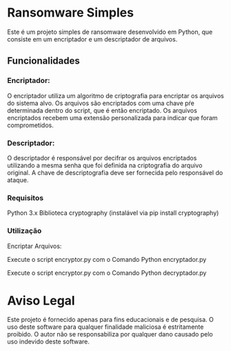 # Ransomware Simples
Este é um projeto simples de ransomware desenvolvido em Python, que consiste em um encriptador e um descriptador de arquivos.

## Funcionalidades

### Encriptador:

O encriptador utiliza um algoritmo de criptografia para encriptar os arquivos do sistema alvo.
Os arquivos são encriptados com uma chave pŕe determinada dentro do script, que é então encriptado.
Os arquivos encriptados recebem uma extensão personalizada para indicar que foram comprometidos.

### Descriptador:
O descriptador é responsável por decifrar os arquivos encriptados utilizando a mesma senha que foi definida na criptografia do arquivo original.
A chave de descriptografia deve ser fornecida pelo responsável do ataque.

### Requisitos
Python 3.x
Biblioteca cryptography (instalável via pip install cryptography)

### Utilização
Encriptar Arquivos:

Execute o script encryptor.py com o Comando 
Python encryptador.py

Execute o script encryptor.py com o Comando 
Python decryptador.py

# Aviso Legal
Este projeto é fornecido apenas para fins educacionais e de pesquisa. O uso deste software para qualquer finalidade maliciosa é estritamente proibido. O autor não se responsabiliza por qualquer dano causado pelo uso indevido deste software.
